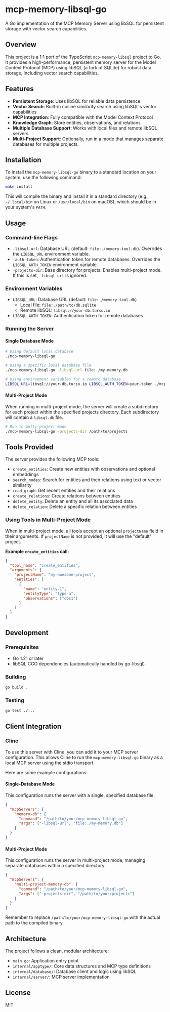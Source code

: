 # mcp-memory-libsql-go

A Go implementation of the MCP Memory Server using libSQL for persistent storage with vector search capabilities.

## Overview

This project is a 1:1 port of the TypeScript `mcp-memory-libsql` project to Go. It provides a high-performance, persistent memory server for the Model Context Protocol (MCP) using libSQL (a fork of SQLite) for robust data storage, including vector search capabilities.

## Features

- **Persistent Storage**: Uses libSQL for reliable data persistence
- **Vector Search**: Built-in cosine similarity search using libSQL's vector capabilities
- **MCP Integration**: Fully compatible with the Model Context Protocol
- **Knowledge Graph**: Store entities, observations, and relations
- **Multiple Database Support**: Works with local files and remote libSQL servers
- **Multi-Project Support**: Optionally, run in a mode that manages separate databases for multiple projects.

## Installation

To install the `mcp-memory-libsql-go` binary to a standard location on your system, use the following command:

```bash
make install
```

This will compile the binary and install it in a standard directory (e.g., `~/.local/bin` on Linux or `/usr/local/bin` on macOS), which should be in your system's `PATH`.

## Usage

### Command-line Flags

- `-libsql-url`: Database URL (default: `file:./memory-tool.db`). Overrides the `LIBSQL_URL` environment variable.
- `-auth-token`: Authentication token for remote databases. Overrides the `LIBSQL_AUTH_TOKEN` environment variable.
- `-projects-dir`: Base directory for projects. Enables multi-project mode. If this is set, `-libsql-url` is ignored.

### Environment Variables

- `LIBSQL_URL`: Database URL (default: `file:./memory-tool.db`)
  - Local file: `file:./path/to/db.sqlite`
  - Remote libSQL: `libsql://your-db.turso.io`
- `LIBSQL_AUTH_TOKEN`: Authentication token for remote databases

### Running the Server

#### Single Database Mode

```bash
# Using default local database
./mcp-memory-libsql-go

# Using a specific local database file
./mcp-memory-libsql-go -libsql-url file:./my-memory.db

# Using environment variables for a remote database
LIBSQL_URL=libsql://your-db.turso.io LIBSQL_AUTH_TOKEN=your-token ./mcp-memory-libsql-go
```

#### Multi-Project Mode

When running in multi-project mode, the server will create a subdirectory for each project within the specified projects directory. Each subdirectory will contain a `libsql.db` file.

```bash
# Run in multi-project mode
./mcp-memory-libsql-go -projects-dir /path/to/projects
```

## Tools Provided

The server provides the following MCP tools:

- `create_entities`: Create new entities with observations and optional embeddings
- `search_nodes`: Search for entities and their relations using text or vector similarity
- `read_graph`: Get recent entities and their relations
- `create_relations`: Create relations between entities
- `delete_entity`: Delete an entity and all its associated data
- `delete_relation`: Delete a specific relation between entities

### Using Tools in Multi-Project Mode

When in multi-project mode, all tools accept an optional `projectName` field in their arguments. If `projectName` is not provided, it will use the "default" project.

**Example `create_entities` call:**

```json
{
  "tool_name": "create_entities",
  "arguments": {
    "projectName": "my-awesome-project",
    "entities": [
      {
        "name": "entity-1",
        "entityType": "type-a",
        "observations": ["obs1"]
      }
    ]
  }
}
```

## Development

### Prerequisites

- Go 1.21 or later
- libSQL CGO dependencies (automatically handled by go-libsql)

### Building

```bash
go build .
```

### Testing

```bash
go test ./...
```

## Client Integration

### Cline

To use this server with Cline, you can add it to your MCP server configuration. This allows Cline to run the `mcp-memory-libsql-go` binary as a local MCP server using the stdio transport.

Here are some example configurations:

#### Single-Database Mode

This configuration runs the server with a single, specified database file.

```json
{
  "mcpServers": {
    "memory-db": {
      "command": "/path/to/your/mcp-memory-libsql-go",
      "args": ["-libsql-url", "file:./my-memory.db"]
    }
  }
}
```

#### Multi-Project Mode

This configuration runs the server in multi-project mode, managing separate databases within a specified directory.

```json
{
  "mcpServers": {
    "multi-project-memory-db": {
      "command": "/path/to/your/mcp-memory-libsql-go",
      "args": ["-projects-dir", "/path/to/your/projects"]
    }
  }
}
```

Remember to replace `/path/to/your/mcp-memory-libsql-go` with the actual path to the compiled binary.

## Architecture

The project follows a clean, modular architecture:

- `main.go`: Application entry point
- `internal/apptype/`: Core data structures and MCP type definitions
- `internal/database/`: Database client and logic using libSQL
- `internal/server/`: MCP server implementation

## License

MIT
